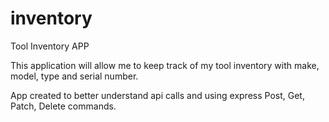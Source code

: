 # inventory
Tool Inventory APP

This application will allow me to keep track of my tool inventory with make, model, type and serial number.

App created to better understand api calls and using express Post, Get, Patch, Delete commands.
